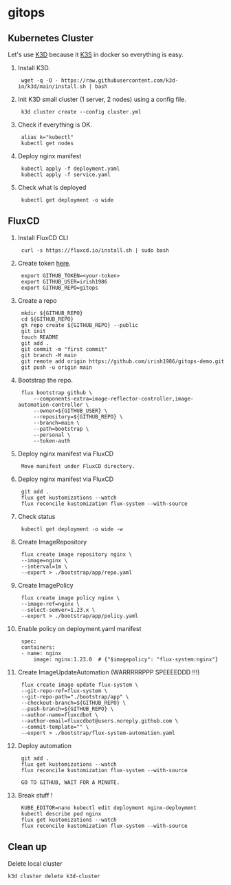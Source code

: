 # gitops

## Kubernetes Cluster

Let's use [K3D](https://k3d.io/v5.4.6/) because it [K3S](https://k3s.io/) in docker so everything is easy.

1. Install K3D.

        wget -q -O - https://raw.githubusercontent.com/k3d-io/k3d/main/install.sh | bash

1. Init K3D small cluster (1 server, 2 nodes) using a config file.

        k3d cluster create --config cluster.yml 

1. Check if everything is OK.

        alias k="kubectl"
        kubectl get nodes

1. Deploy nginx manifest

        kubectl apply -f deployment.yaml
        kubectl apply -f service.yaml

1. Check what is deployed

        kubectl get deployment -o wide

## FluxCD

1. Install FluxCD CLI

        curl -s https://fluxcd.io/install.sh | sudo bash

1. Create token [here](https://github.com/settings/tokens).

        export GITHUB_TOKEN=<your-token>
        export GITHUB_USER=irish1986
        export GITHUB_REPO=gitops

1. Create a repo 
        
        mkdir ${GITHUB_REPO}
        cd ${GITHUB_REPO}
        gh repo create ${GITHUB_REPO} --public
        git init
        touch README
        git add .
        git commit -m "first commit"
        git branch -M main
        git remote add origin https://github.com/irish1986/gitops-demo.git
        git push -u origin main

1. Bootstrap the repo.

        flux bootstrap github \
            --components-extra=image-reflector-controller,image-automation-controller \
            --owner=${GITHUB_USER} \
            --repository=${GITHUB_REPO} \
            --branch=main \
            --path=bootstrap \
            --personal \
            --token-auth

1. Deploy nginx manifest via FluxCD

        Move manifest under FluxCD directory.

1. Deploy nginx manifest via FluxCD

        git add .
        flux get kustomizations --watch
        flux reconcile kustomization flux-system --with-source

1. Check status

        kubectl get deployment -o wide -w

1. Create ImageRepository 

        flux create image repository nginx \
        --image=nginx \
        --interval=1m \
        --export > ./bootstrap/app/repo.yaml

1. Create ImagePolicy 

        flux create image policy nginx \
        --image-ref=nginx \
        --select-semver=1.23.x \
        --export > ./bootstrap/app/policy.yaml

1. Enable policy on deployment.yaml manifest

        spec:
        containers:
        - name: nginx
            image: nginx:1.23.0  # {"$imagepolicy": "flux-system:nginx"}

1. Create ImageUpdateAutomation (WARRRRRPPP SPEEEEDDD !!!)

        flux create image update flux-system \
        --git-repo-ref=flux-system \
        --git-repo-path="./bootstrap/app" \
        --checkout-branch=${GITHUB_REPO} \
        --push-branch=${GITHUB_REPO} \
        --author-name=fluxcdbot \
        --author-email=fluxcdbot@users.noreply.github.com \
        --commit-template="" \
        --export > ./bootstrap/flux-system-automation.yaml

1. Deploy automation

        git add .
        flux get kustomizations --watch
        flux reconcile kustomization flux-system --with-source

        GO TO GITHUB, WAIT FOR A MINUTE.

1. Break stuff !

        KUBE_EDITOR=nano kubectl edit deployment nginx-deployment
        kubectl describe pod nginx
        flux get kustomizations --watch
        flux reconcile kustomization flux-system --with-source

## Clean up

Delete local cluster

    k3d cluster delete k3d-cluster